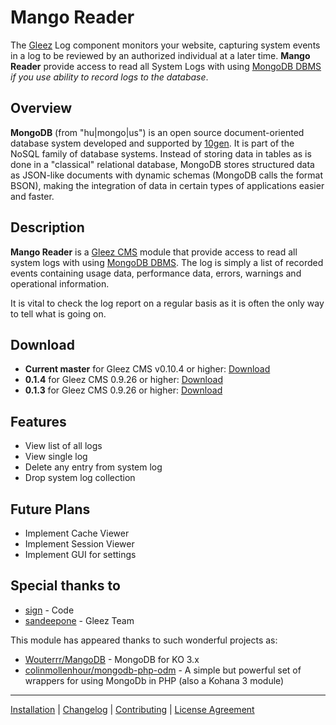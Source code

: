 # Mango Reader

The [Gleez](http://gleezcms.org/) Log component monitors your website, capturing system events in a log to be reviewed by an authorized individual at a later time. __Mango Reader__ provide access to read all System Logs with using [MongoDB DBMS](http://www.mongodb.org) *if you use ability to record logs to the database*.


## Overview

**MongoDB** (from "hu|mongo|us") is an open source document-oriented database system developed and supported by [10gen](http://www.10gen.com/). It is part of the NoSQL family of database systems. Instead of storing data in tables as is done in a "classical" relational database, MongoDB stores structured data as JSON-like documents with dynamic schemas (MongoDB calls the format BSON), making the integration of data in certain types of applications easier and faster.


## Description

**Mango Reader** is a [Gleez CMS](http://gleezcms.org/) module that provide access to read all system logs with using [MongoDB DBMS](http://www.mongodb.org). The log is simply a list of recorded events containing usage data, performance data, errors, warnings and operational information.

It is vital to check the log report on a regular basis as it is often the only way to tell what is going on.


## Download

- **Current master** for Gleez CMS v0.10.4 or higher: [Download](https://github.com/sergeyklay/gleez-mango/archive/master.zip)
- **0.1.4** for Gleez CMS 0.9.26 or higher: [Download](https://github.com/sergeyklay/gleez-mango/archive/v0.1.4.zip)
- **0.1.3** for Gleez CMS 0.9.26 or higher: [Download](https://github.com/sergeyklay/gleez-mango/archive/v0.1.3.zip)

## Features

- View list of all logs
- View single log
- Delete any entry from system log
- Drop system log collection


## Future Plans

- Implement Cache Viewer
- Implement Session Viewer
- Implement GUI for settings


##  Special thanks to

- [sign](https://github.com/sergey-sign) - Code
- [sandeepone](https://github.com/sandeepone) - Gleez Team

This module has appeared thanks to such wonderful projects as:

- [Wouterrr/MangoDB](https://github.com/Wouterrr/MangoDB) - MongoDB for KO 3.x
- [colinmollenhour/mongodb-php-odm](https://github.com/colinmollenhour/mongodb-php-odm) - A simple but powerful set of wrappers for using MongoDb in PHP (also a Kohana 3 module)


***

[Installation](https://github.com/sergeyklay/gleez-mango/wiki/Installation) | [Changelog](https://github.com/sergeyklay/gleez-mango/wiki/Changelog) | [Contributing](https://github.com/sergeyklay/gleez-mango/wiki/Contributing) | [License Agreement](https://github.com/sergeyklay/gleez-mango/wiki/License-Agreement)